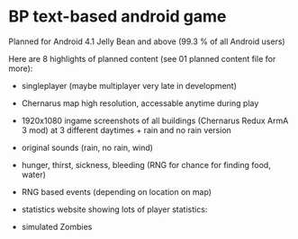 # BP text-based android game

Planned for Android 4.1 Jelly Bean and above (99.3 % of all Android users)

Here are 8 highlights of planned content (see 01 planned content file for more):

- singleplayer (maybe multiplayer very late in development)

- Chernarus map high resolution, accessable anytime during play

- 1920x1080 ingame screenshots of all buildings (Chernarus Redux ArmA 3 mod) at 3 different daytimes + rain and no rain version

- original sounds (rain, no rain, wind)

- hunger, thirst, sickness, bleeding (RNG for chance for finding food, water)

- RNG based events (depending on location on map)

- statistics website showing lots of player statistics:

- simulated Zombies
